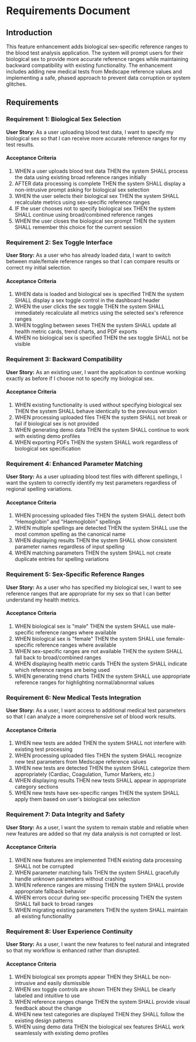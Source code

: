 # Requirements Document

## Introduction

This feature enhancement adds biological sex-specific reference ranges to the blood test analysis application. The system will prompt users for their biological sex to provide more accurate reference ranges while maintaining backward compatibility with existing functionality. The enhancement includes adding new medical tests from Medscape reference values and implementing a safe, phased approach to prevent data corruption or system glitches.

## Requirements

### Requirement 1: Biological Sex Selection

**User Story:** As a user uploading blood test data, I want to specify my biological sex so that I can receive more accurate reference ranges for my test results.

#### Acceptance Criteria

1. WHEN a user uploads blood test data THEN the system SHALL process the data using existing broad reference ranges initially
2. AFTER data processing is complete THEN the system SHALL display a non-intrusive prompt asking for biological sex selection
3. WHEN the user selects their biological sex THEN the system SHALL recalculate metrics using sex-specific reference ranges
4. IF the user chooses not to specify biological sex THEN the system SHALL continue using broad/combined reference ranges
5. WHEN the user closes the biological sex prompt THEN the system SHALL remember this choice for the current session

### Requirement 2: Sex Toggle Interface

**User Story:** As a user who has already loaded data, I want to switch between male/female reference ranges so that I can compare results or correct my initial selection.

#### Acceptance Criteria

1. WHEN data is loaded and biological sex is specified THEN the system SHALL display a sex toggle control in the dashboard header
2. WHEN the user clicks the sex toggle THEN the system SHALL immediately recalculate all metrics using the selected sex's reference ranges
3. WHEN toggling between sexes THEN the system SHALL update all health metric cards, trend charts, and PDF exports
4. WHEN no biological sex is specified THEN the sex toggle SHALL not be visible

### Requirement 3: Backward Compatibility

**User Story:** As an existing user, I want the application to continue working exactly as before if I choose not to specify my biological sex.

#### Acceptance Criteria

1. WHEN existing functionality is used without specifying biological sex THEN the system SHALL behave identically to the previous version
2. WHEN processing uploaded files THEN the system SHALL not break or fail if biological sex is not provided
3. WHEN generating demo data THEN the system SHALL continue to work with existing demo profiles
4. WHEN exporting PDFs THEN the system SHALL work regardless of biological sex specification

### Requirement 4: Enhanced Parameter Matching

**User Story:** As a user uploading blood test files with different spellings, I want the system to correctly identify my test parameters regardless of regional spelling variations.

#### Acceptance Criteria

1. WHEN processing uploaded files THEN the system SHALL detect both "Hemoglobin" and "Haemoglobin" spellings
2. WHEN multiple spellings are detected THEN the system SHALL use the most common spelling as the canonical name
3. WHEN displaying results THEN the system SHALL show consistent parameter names regardless of input spelling
4. WHEN matching parameters THEN the system SHALL not create duplicate entries for spelling variations

### Requirement 5: Sex-Specific Reference Ranges

**User Story:** As a user who has specified my biological sex, I want to see reference ranges that are appropriate for my sex so that I can better understand my health metrics.

#### Acceptance Criteria

1. WHEN biological sex is "male" THEN the system SHALL use male-specific reference ranges where available
2. WHEN biological sex is "female" THEN the system SHALL use female-specific reference ranges where available
3. WHEN sex-specific ranges are not available THEN the system SHALL fall back to broad/combined ranges
4. WHEN displaying health metric cards THEN the system SHALL indicate which reference ranges are being used
5. WHEN generating trend charts THEN the system SHALL use appropriate reference ranges for highlighting normal/abnormal values

### Requirement 6: New Medical Tests Integration

**User Story:** As a user, I want access to additional medical test parameters so that I can analyze a more comprehensive set of blood work results.

#### Acceptance Criteria

1. WHEN new tests are added THEN the system SHALL not interfere with existing test processing
2. WHEN processing uploaded files THEN the system SHALL recognize new test parameters from Medscape reference values
3. WHEN new tests are detected THEN the system SHALL categorize them appropriately (Cardiac, Coagulation, Tumor Markers, etc.)
4. WHEN displaying results THEN new tests SHALL appear in appropriate category sections
5. WHEN new tests have sex-specific ranges THEN the system SHALL apply them based on user's biological sex selection

### Requirement 7: Data Integrity and Safety

**User Story:** As a user, I want the system to remain stable and reliable when new features are added so that my data analysis is not corrupted or lost.

#### Acceptance Criteria

1. WHEN new features are implemented THEN existing data processing SHALL not be corrupted
2. WHEN parameter matching fails THEN the system SHALL gracefully handle unknown parameters without crashing
3. WHEN reference ranges are missing THEN the system SHALL provide appropriate fallback behavior
4. WHEN errors occur during sex-specific processing THEN the system SHALL fall back to broad ranges
5. WHEN migrating existing parameters THEN the system SHALL maintain all existing functionality

### Requirement 8: User Experience Continuity

**User Story:** As a user, I want the new features to feel natural and integrated so that my workflow is enhanced rather than disrupted.

#### Acceptance Criteria

1. WHEN biological sex prompts appear THEN they SHALL be non-intrusive and easily dismissible
2. WHEN sex toggle controls are shown THEN they SHALL be clearly labeled and intuitive to use
3. WHEN reference ranges change THEN the system SHALL provide visual feedback about the change
4. WHEN new test categories are displayed THEN they SHALL follow the existing design patterns
5. WHEN using demo data THEN the biological sex features SHALL work seamlessly with existing demo profiles